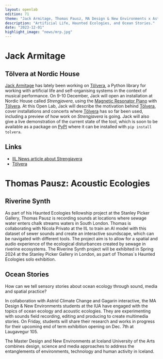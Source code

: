 ```yaml
---
layout: openlab
edition: 71
theme: "Jack Armitage, Thomas Pausz, MA Design & New Environments x Astrid"
description: "Artificial Life, Haunted Ecologies, and Ocean Stories."
date: "2023-12-01"
highlight_image: "news/mrp.jpg"
---
```


<script>
    import CaptionedImage from "../../components/Images/CaptionedImage.svelte"
</script>

<CaptionedImage
    src="news/mrp.jpg"
    alt="Magnetic Resonator Piano by Andrew McPherson" 
    caption="Magnetic Resonator Piano by Andrew McPherson"/>

# Jack Armitage

## Tölvera at Nordic House

[Jack Armitage](https://jackarmitage.com) has lately been working on [Tölvera](https://tolvera.is), a Python library for working with artificial life and self-organising systems in the context of musical performance. 
On 9-10 December, Jack will open an installation at Nordic House called _Strengjavera_, using the [Magnetic Resonator Piano](https://instrumentslab.org/research/mrp.html) with [Tölvera](https://tolvera.is). 
At this Open Lab, Jack will describe the motivation behind [Tölvera](https://tolvera.is), cover installations and concerts where [Tölvera](https://tolvera.is) has so far been used, including a preview of how work on _Strengjavera_ is going. Jack will also give a live demonstration of the current state of the tool, which is soon to be available as a package on [PyPI](https://pypi.org/) where it can be installed with `pip install tolvera`.

## Links
- [IIL News article about Strengjavera](/news/strengjavera-jack-armitage-nordic-house)
- [Tölvera](https://tolvera.is)

<!-- <CaptionedImage
    src="openlabs/thomaspausz.jpg"
    alt="" 
    caption="Thomas Pausz"/> -->

# Thomas Pausz: Acoustic Ecologies

## Riverine Synth

<CaptionedImage
    src="openlabs/ol71_0.jpg"
    alt="Riverine Synth" 
    caption="Riverine Synth"/>

As part of his Haunted Ecologies fellowship project at the Stanley Picker Gallery, Thomas Pausz is recording sounds at locations where sewage water enters chalk streams waters in South London. Thomas is collaborating with Nicola Privato at the IIL to train an AI model with this dataset of sewer sounds and create an interactive soundscape, which can be navigated with different tools. The project aim is to allow for a spatial and audio experience of the ecological disturbances created by sewage in riverine ecosystems. The Riverine Synth project will be exhibited in Spring 2024 at the Stanley Picker Gallery in London, as part of Thomas´s Haunted Ecologies solo exhibition.

## Ocean Stories

<CaptionedImage
    src="openlabs/ol71_1.jpg"
    alt="Ocean Stories" 
    caption="Ocean Stories"/>

How can we tell sensory stories about ocean ecology through sound, media and spatial practice? 

In collaboration with Astrid Climate Change and Gagarin interactive, the MA Design & New Environments students at the IUA have engaged with the topics of ocean ecology and acoustic ecologies. They are experimenting with sounds field recording, editing and producing to create multimedia stories. On Friday, students will share their research and works in progress for their upcoming end of term exhibition opening on Dec. 7th at Laugavegur 105.

The Master Design and New Environments at Iceland University of the Arts combines design, science and media approaches to address the entanglements of environments, technology and human activity in Iceland. 


